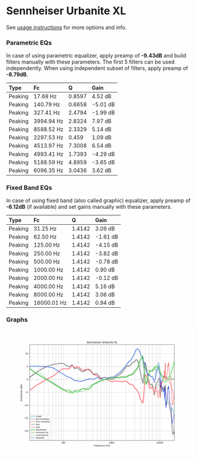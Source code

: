 # Sennheiser Urbanite XL
See [usage instructions](https://github.com/jaakkopasanen/AutoEq#usage) for more options and info.

### Parametric EQs
In case of using parametric equalizer, apply preamp of **-9.43dB** and build filters manually
with these parameters. The first 5 filters can be used independently.
When using independent subset of filters, apply preamp of **-8.79dB**.

| Type    | Fc         |      Q | Gain     |
|:--------|:-----------|:-------|:---------|
| Peaking | 17.68 Hz   | 0.8597 | 4.52 dB  |
| Peaking | 140.79 Hz  | 0.6658 | -5.01 dB |
| Peaking | 327.41 Hz  | 2.4794 | -1.99 dB |
| Peaking | 3994.94 Hz | 2.8324 | 7.97 dB  |
| Peaking | 8588.52 Hz | 2.3329 | 5.14 dB  |
| Peaking | 2297.53 Hz | 0.459  | 1.09 dB  |
| Peaking | 4513.97 Hz | 7.3008 | 6.54 dB  |
| Peaking | 4993.41 Hz | 1.7393 | -4.29 dB |
| Peaking | 5188.59 Hz | 4.8959 | -3.65 dB |
| Peaking | 6096.35 Hz | 3.0436 | 3.62 dB  |

### Fixed Band EQs
In case of using fixed band (also called graphic) equalizer, apply preamp of **-6.12dB**
(if available) and set gains manually with these parameters.

| Type    | Fc          |      Q | Gain     |
|:--------|:------------|:-------|:---------|
| Peaking | 31.25 Hz    | 1.4142 | 3.09 dB  |
| Peaking | 62.50 Hz    | 1.4142 | -1.61 dB |
| Peaking | 125.00 Hz   | 1.4142 | -4.15 dB |
| Peaking | 250.00 Hz   | 1.4142 | -3.82 dB |
| Peaking | 500.00 Hz   | 1.4142 | -0.78 dB |
| Peaking | 1000.00 Hz  | 1.4142 | 0.90 dB  |
| Peaking | 2000.00 Hz  | 1.4142 | -0.12 dB |
| Peaking | 4000.00 Hz  | 1.4142 | 5.16 dB  |
| Peaking | 8000.00 Hz  | 1.4142 | 3.06 dB  |
| Peaking | 16000.01 Hz | 1.4142 | 0.94 dB  |

### Graphs
![](./Sennheiser%20Urbanite%20XL.png)